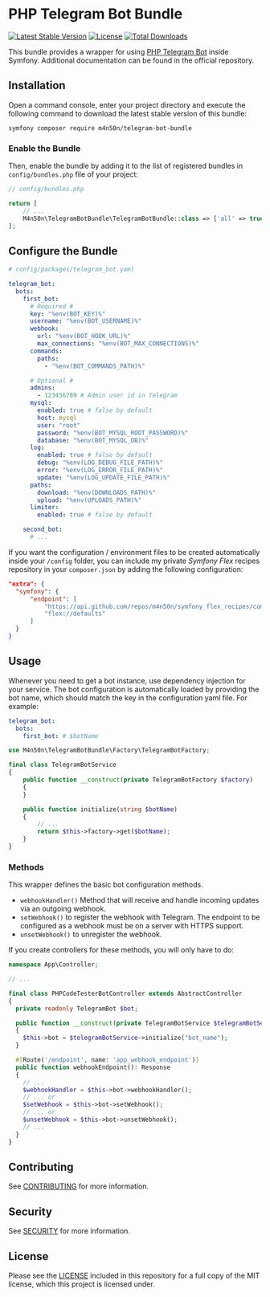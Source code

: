 PHP Telegram Bot Bundle
===================
[![Latest Stable Version](https://poser.pugx.org/m4n50n/telegram-bot-bundle/v/stable)](https://packagist.org/packages/m4n50n/telegram-bot-bundle)
[![License](https://poser.pugx.org/m4n50n/telegram-bot-bundle/license)](LICENSE.md)
[![Total Downloads](https://poser.pugx.org/m4n50n/telegram-bot-bundle/downloads)](https://packagist.org/packages/m4n50n/telegram-bot-bundle)

This bundle provides a wrapper for using [PHP Telegram Bot](https://github.com/php-telegram-bot) inside Symfony. Additional documentation can be found in the official repository.

## Installation

Open a command console, enter your project directory and execute the following command to download the latest stable version of this bundle:

```
symfony composer require m4n50n/telegram-bot-bundle
```

### Enable the Bundle

Then, enable the bundle by adding it to the list of registered bundles in `config/bundles.php` file of your project:

```php
// config/bundles.php

return [
    // ...
    M4n50n\TelegramBotBundle\TelegramBotBundle::class => ['all' => true],
];
```

## Configure the Bundle

```yaml
# config/packages/telegram_bot.yaml

telegram_bot:
  bots:
    first_bot:
      # Required #
      key: "%env(BOT_KEY)%"
      username: "%env(BOT_USERNAME)%"
      webhook:
        url: "%env(BOT_HOOK_URL)%"
        max_connections: "%env(BOT_MAX_CONNECTIONS)%"
      commands:
        paths:
          - "%env(BOT_COMMANDS_PATH)%"

      # Optional #
      admins:
        - 123456789 # Admin user id in Telegram
      mysql:
        enabled: true # false by default
        host: mysql
        user: "root"
        password: "%env(BOT_MYSQL_ROOT_PASSWORD)%"
        database: "%env(BOT_MYSQL_DB)%"
      log:
        enabled: true # false by default
        debug: "%env(LOG_DEBUG_FILE_PATH)%"
        error: "%env(LOG_ERROR_FILE_PATH)%"
        update: "%env(LOG_UPDATE_FILE_PATH)%"
      paths:
        download: "%env(DOWNLOADS_PATH)%"
        upload: "%env(UPLOADS_PATH)%"
      limiter:
        enabled: true # false by default

    second_bot:
      # ...
```

If you want the configuration / environment files to be created automatically inside your `/config` folder, you can include my private *Symfony Flex* recipes repository in your `composer.json` by adding the following configuration:
```json
"extra": {
  "symfony": {
      "endpoint": [
          "https://api.github.com/repos/m4n50n/symfony_flex_recipes/contents/index.json",
          "flex://defaults"
      ]
  }
}
```

## Usage

Whenever you need to get a bot instance, use dependency injection for your service. The bot configuration is automatically loaded by providing the bot name, which should match the key in the configuration yaml file. For example:

```yaml
telegram_bot:
  bots:
    first_bot: # $botName
```

```php
use M4n50n\TelegramBotBundle\Factory\TelegramBotFactory;

final class TelegramBotService
{
    public function __construct(private TelegramBotFactory $factory)
    {
    }

    public function initialize(string $botName)
    {
        // ...
        return $this->factory->get($botName);        
    }
}
```

### Methods

This wrapper defines the basic bot configuration methods.

- `webhookHandler()` Method that will receive and handle incoming updates via an outgoing webhook.
- `setWebhook()` to register the webhook with Telegram. The endpoint to be configured as a webhook must be on a server with HTTPS support.
- `unsetWebhook()` to unregister the webhook.

If you create controllers for these methods, you will only have to do:

```php
namespace App\Controller;

// ...

final class PHPCodeTesterBotController extends AbstractController
{
  private readonly TelegramBot $bot;

  public function __construct(private TelegramBotService $telegramBotService)
  {
    $this->bot = $telegramBotService->initialize("bot_name");
  }

  #[Route('/endpoint', name: 'app_webhook_endpoint')]
  public function webhookEndpoint(): Response
  {
    // ...
    $webhookHandler = $this->bot->webhookHandler();
    // ... or
    $setWebhook = $this->bot->setWebhook();
    // ... or
    $unsetWebhook = $this->bot->unsetWebhook();
    // ...
  }
}
```

## Contributing

See [CONTRIBUTING](CONTRIBUTING.md) for more information.

## Security

See [SECURITY](SECURITY.md) for more information.

## License

Please see the [LICENSE](LICENSE) included in this repository for a full copy of the MIT license, which this project is licensed under.